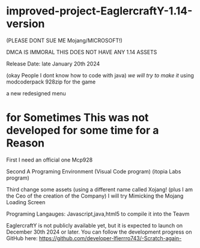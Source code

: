 # improved-project-EaglercraftY-1.14-version
(PLEASE DONT SUE ME Mojang/MICROSOFT!) 

DMCA IS IMMORAL 
THIS DOES NOT HAVE ANY 1.14 ASSETS

Release Date: late January 20th 2024

(okay People I dont know how to code with java)
*we will try to make it*
using modcoderpack 928zip for the game 

a new redesigned menu



# for Sometimes This was not developed for some time for a Reason
First I need an official one Mcp928

Second A Programing Environment (Visual Code program) (itopia Labs program)

Third change some assets (using a different name called Xojang! (plus I am the Ceo of the creation of the Company)
I will try Mimicking the Mojang Loading Screen 

Programing Langauges:
Javascript,java,html5
to compile it into the Teavm















EaglercraftY is not publicly available yet, but it is expected to launch on December 30th 2024 or later. You can follow the development progress on GitHub here: https://github.com/developer-lfierrro743/-Scratch-again-
